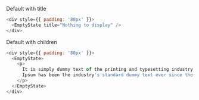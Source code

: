 Default with title

```js
<div style={{ padding: '80px' }}>
  <EmptyState title="Nothing to display" />
</div>
```

Default with children

```js
<div style={{ padding: '80px' }}>
  <EmptyState>
    <p>
      It is simply dummy text of the printing and typesetting industry. Lorem
      Ipsum has been the industry's standard dummy text ever since the 1500s.
    </p>
  </EmptyState>
</div>
```
